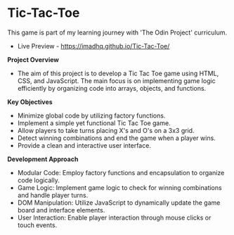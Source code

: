 # Tic-Tac-Toe
This game is part of my learning journey with 'The Odin Project' curriculum.
- Live Preview - https://imadhq.github.io/Tic-Tac-Toe/

**Project Overview**
- The aim of this project is to develop a Tic Tac Toe game using HTML, CSS, and JavaScript. The main focus is on implementing game logic efficiently by organizing code into arrays, objects, and functions.

**Key Objectives**
- Minimize global code by utilizing factory functions.
- Implement a simple yet functional Tic Tac Toe game.
- Allow players to take turns placing X's and O's on a 3x3 grid.
- Detect winning combinations and end the game when a player wins.
- Provide a clean and interactive user interface.

**Development Approach**
- Modular Code: Employ factory functions and encapsulation to organize code logically.
- Game Logic: Implement game logic to check for winning combinations and handle player turns.
- DOM Manipulation: Utilize JavaScript to dynamically update the game board and interface elements.
- User Interaction: Enable player interaction through mouse clicks or touch events.

